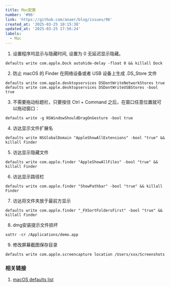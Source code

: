 ```yaml
---
title: Mac配置
number: '#96'
link: 'https://github.com/anaer/blog/issues/96'
created_at: '2025-03-25 10:15:38'
updated_at: '2025-03-25 17:56:24'
labels:
  - Mac
---
```


1. 设置程序坞显示与隐藏时间, 设置为 0 无延迟显示隐藏。
```
defaults write com.apple.Dock autohide-delay -float 0 && killall Dock
```

2. 防止 macOS 的 Finder 在网络设备或者 USB 设备上生成 .DS_Store 文件
```
defaults write com.apple.desktopservices DSDontWriteNetworkStores true
defaults write com.apple.desktopservices DSDontWriteUSBStores -bool true
```
3. 不需要拖动标题栏，只要按住 Ctrl + Command 之后，在窗口任意位置就可以拖动窗口：
```
defaults write -g NSWindowShouldDragOnGesture -bool true
```
4. 访达显示文件扩展名
```
defaults write NSGlobalDomain "AppleShowAllExtensions" -bool "true" && killall Finder
```
5. 访达显示隐藏文件
```
defaults write com.apple.finder "AppleShowAllFiles" -bool "true" && killall Finder
```
6. 访达显示路径栏
```
defaults write com.apple.finder "ShowPathbar" -bool "true" && killall Finder
```
7. 访达将文件夹放于最前方显示
```
defaults write com.apple.finder "_FXSortFoldersFirst" -bool "true" && killall Finder
```
8. dmg安装提示文件损坏
```
xattr -cr /Applications/demo.app
```
9. 修改屏幕截图保存目录
```
defaults write com.apple.screencapture location /Users/xxx/Screenshots
```
### 相关链接
1. [macOS defaults list](https://macos-defaults.com/)
